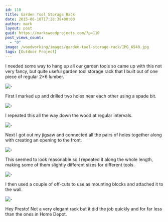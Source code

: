 ```yaml
---
id: 110
title: Garden Tool Storage Rack
date: 2015-06-10T17:28:39+00:00
author: mark
layout: post
guid: https://markswoodprojects.com/?p=110
post_views_count:
  - "0"
image: /woodworking/images/garden-tool-storage-rack/IMG_6540.jpg
tags: [Outdoor Project]
---
```


I needed some way to hang up all our garden tools so came up with this not very fancy, but quite useful garden tool storage rack that I built out of one piece of regular 2&#215;6 lumber.

![-](images/garden-tool-storage-rack/IMG_6523.jpg)

First I marked up and drilled two holes near each other using a spade bit.

![-](images/garden-tool-storage-rack/IMG_6520.jpg)

I repeated this all the way down the wood at regular intervals.

![-](images/garden-tool-storage-rack/IMG_6522.jpg)

Next I got out my jigsaw and connected all the pairs of holes together along with creating an opening to the front.

![-](images/garden-tool-storage-rack/IMG_6526.jpg)

This seemed to look reasonable so I repeated it along the whole length, making some of them slightly different sizes for different tools.

![-](images/garden-tool-storage-rack/IMG_6528.jpg)

I then used a couple of off-cuts to use as mounting blocks and attached it to the wall.

![-](images/garden-tool-storage-rack/IMG_6540.jpg)

Hey Presto! Not a very elegant rack but it did the job quickly and for far less than the ones in Home Depot.
